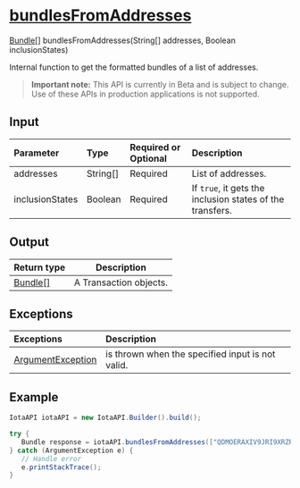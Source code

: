 
# [bundlesFromAddresses](https://github.com/iotaledger/iota-java/blob/dev/jota/src/main/java/jota/IotaAPI.java#L235)
 [Bundle[]](https://github.com/iotaledger/iota-java/blob/dev/jota/src/main/java/jota/model/Bundle.java) bundlesFromAddresses(String[] addresses, Boolean inclusionStates)

Internal function to get the formatted bundles of a list of addresses.
> **Important note:** This API is currently in Beta and is subject to change. Use of these APIs in production applications is not supported.

## Input
| Parameter       | Type | Required or Optional | Description |
|:---------------|:--------|:--------| :--------|
| addresses | String[] | Required | List of addresses. |
| inclusionStates | Boolean | Required | If `true`, it gets the inclusion states of the transfers. |
    
## Output
| Return type | Description |
|--|--|
| [Bundle[]](https://github.com/iotaledger/iota-java/blob/dev/jota/src/main/java/jota/model/Bundle.java)  | A Transaction objects. |

## Exceptions
| Exceptions     | Description |
|:---------------|:--------|
| [ArgumentException](https://github.com/iotaledger/iota-java/blob/dev/jota/src/main/java/jota/error/ArgumentException.java) | is thrown when the specified input is not valid. |


 ## Example
 
 ```Java
 IotaAPI iotaAPI = new IotaAPI.Builder().build();

try { 
    Bundle response = iotaAPI.bundlesFromAddresses(["QDMOERAXIV9JRI9XRZRAXBFOHPKNOZ9GLHQYAAMLTTUMSQBKTULNJKFGEGFBSKXMYNRURORWFYBXPDRHVPLNWXVUFYTAFVRZDHGOWOGINSLJOANIMKIOFGRASDNTKBGHZPW9GKNZLHAXAFRZDUYPZTXSLIKVZZKXBY", "WGZXFIBKKBAUJAMCPVDGXHBAHPJDWQSHJCBYJSCERWQHNDHUKFVVMYXCPXSSMIDOIAVRWZZOOODE9CWTDOGFWTWVNZUBEPMICJXWXPUZADBWCPKDGMYLRVFTXTDVKOZEIBPMUQSHVNMASDRC9TNLVTWWHXXTVEYAPO"], "false");
} catch (ArgumentException e) { 
    // Handle error
    e.printStackTrace(); 
}
 ```
